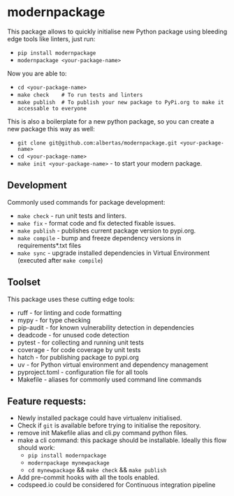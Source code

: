 # modernpackage
This package allows to quickly initialise new Python package using bleeding edge tools like linters, just run:
- `pip install modernpackage`
- `modernpackage <your-package-name>`

Now you are able to:
- `cd <your-package-name>`
- `make check    # To run tests and linters`
- `make publish  # To publish your new package to PyPi.org to make it accessable to everyone`

This is also a boilerplate for a new python package, so you can create a new package this way as well:
- `git clone git@github.com:albertas/modernpackage.git <your-package-name>`
- `cd <your-package-name>`
- `make init <your-package-name>` - to start your modern package.

## Development
Commonly used commands for package development:
- `make check` - run unit tests and linters.
- `make fix` - format code and fix detected fixable issues.
- `make publish` - publishes current package version to pypi.org.
- `make compile` - bump and freeze dependency versions in requirements*.txt files
- `make sync` - upgrade installed dependencies in Virtual Environment (executed after `make compile`)

## Toolset
This package uses these cutting edge tools:
- ruff - for linting and code formatting
- mypy - for type checking
- pip-audit - for known vulnerability detection in dependencies
- deadcode - for unused code detection
- pytest - for collecting and running unit tests
- coverage - for code coverage by unit tests
- hatch - for publishing package to pypi.org
- uv - for Python virtual environment and dependency management
- pyproject.toml - configuration file for all tools
- Makefile - aliases for commonly used command line commands

## Feature requests:
- Newly installed package could have virtualenv initialised.
- Check if `git` is available before trying to initialise the repository.
- remove init Makefile alias and cli.py command python files.
- make a cli command: this package should be installable. Ideally this flow should work:
  - `pip install modernpackage`
  - `modernpackage mynewpackage`
  - `cd mynewpackage` && `make check` && `make publish`
- Add pre-commit hooks with all the tools enabled.
- codspeed.io could be considered for Continuous integration pipeline
